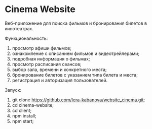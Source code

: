 ﻿# Cinema Website

Веб-приложение для поиска фильмов и бронирования билетов в кинотеатрах.

Функциональность:
1. просмотр афиши фильмов;
2. ознакомление с описанием фильмов и видеотрейлерами;
3. подробная информация о фильмах;
4. просмотр расписания сеансов;
5. выбор зала, времени и конкретного места;
6. бронирование билетов с указанием типа билета и места;
7. регистрация и авторизация пользователей.

Запуск:
1. git clone https://github.com/lera-kabanova/website_cinema.git;
2. cd cinema-website;
3. cd client;
4. npm install;
5. npm start;




